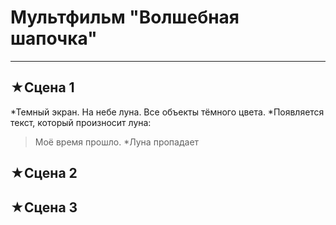 # Мультфильм **"Волшебная шапочка"**
------------------------------------
## ★Сцена 1
*Темный экран. На небе луна. Все объекты тёмного цвета.
*Появляется текст, который произносит луна:
> Моё время прошло.
*Луна пропадает
## ★Сцена 2

## ★Сцена 3
